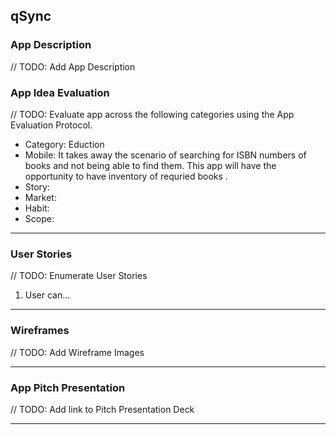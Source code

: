 ## qSync

### App Description
// TODO: Add App Description

### App Idea Evaluation
// TODO: Evaluate app across the following categories using the App Evaluation Protocol.

- Category: Eduction
- Mobile: It takes away the scenario of searching for ISBN numbers of books and not being able to find them. This app will have the opportunity to have inventory of requried books .
- Story: 
- Market: 
- Habit: 
- Scope: 

---

### User Stories
// TODO: Enumerate User Stories
1. User can...

---

### Wireframes
// TODO: Add Wireframe Images

---

### App Pitch Presentation
// TODO: Add link to Pitch Presentation Deck

---
